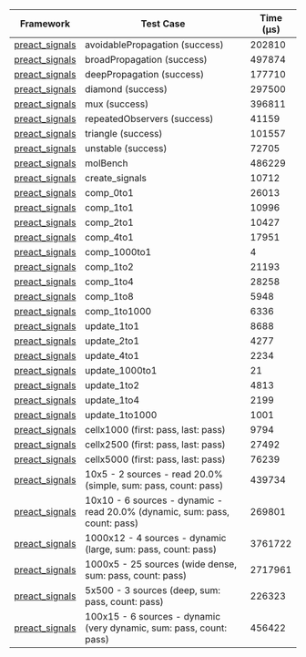 | Framework | Test Case | Time (μs) |
| --- | --- | --- |
| [preact_signals](https://pub.dev/packages/preact_signals) | avoidablePropagation (success) | 202810 |
| [preact_signals](https://pub.dev/packages/preact_signals) | broadPropagation (success) | 497874 |
| [preact_signals](https://pub.dev/packages/preact_signals) | deepPropagation (success) | 177710 |
| [preact_signals](https://pub.dev/packages/preact_signals) | diamond (success) | 297500 |
| [preact_signals](https://pub.dev/packages/preact_signals) | mux (success) | 396811 |
| [preact_signals](https://pub.dev/packages/preact_signals) | repeatedObservers (success) | 41159 |
| [preact_signals](https://pub.dev/packages/preact_signals) | triangle (success) | 101557 |
| [preact_signals](https://pub.dev/packages/preact_signals) | unstable (success) | 72705 |
| [preact_signals](https://pub.dev/packages/preact_signals) | molBench | 486229 |
| [preact_signals](https://pub.dev/packages/preact_signals) | create_signals | 10712 |
| [preact_signals](https://pub.dev/packages/preact_signals) | comp_0to1 | 26013 |
| [preact_signals](https://pub.dev/packages/preact_signals) | comp_1to1 | 10996 |
| [preact_signals](https://pub.dev/packages/preact_signals) | comp_2to1 | 10427 |
| [preact_signals](https://pub.dev/packages/preact_signals) | comp_4to1 | 17951 |
| [preact_signals](https://pub.dev/packages/preact_signals) | comp_1000to1 | 4 |
| [preact_signals](https://pub.dev/packages/preact_signals) | comp_1to2 | 21193 |
| [preact_signals](https://pub.dev/packages/preact_signals) | comp_1to4 | 28258 |
| [preact_signals](https://pub.dev/packages/preact_signals) | comp_1to8 | 5948 |
| [preact_signals](https://pub.dev/packages/preact_signals) | comp_1to1000 | 6336 |
| [preact_signals](https://pub.dev/packages/preact_signals) | update_1to1 | 8688 |
| [preact_signals](https://pub.dev/packages/preact_signals) | update_2to1 | 4277 |
| [preact_signals](https://pub.dev/packages/preact_signals) | update_4to1 | 2234 |
| [preact_signals](https://pub.dev/packages/preact_signals) | update_1000to1 | 21 |
| [preact_signals](https://pub.dev/packages/preact_signals) | update_1to2 | 4813 |
| [preact_signals](https://pub.dev/packages/preact_signals) | update_1to4 | 2199 |
| [preact_signals](https://pub.dev/packages/preact_signals) | update_1to1000 | 1001 |
| [preact_signals](https://pub.dev/packages/preact_signals) | cellx1000 (first: pass, last: pass) | 9794 |
| [preact_signals](https://pub.dev/packages/preact_signals) | cellx2500 (first: pass, last: pass) | 27492 |
| [preact_signals](https://pub.dev/packages/preact_signals) | cellx5000 (first: pass, last: pass) | 76239 |
| [preact_signals](https://pub.dev/packages/preact_signals) | 10x5 - 2 sources - read 20.0% (simple, sum: pass, count: pass) | 439734 |
| [preact_signals](https://pub.dev/packages/preact_signals) | 10x10 - 6 sources - dynamic - read 20.0% (dynamic, sum: pass, count: pass) | 269801 |
| [preact_signals](https://pub.dev/packages/preact_signals) | 1000x12 - 4 sources - dynamic (large, sum: pass, count: pass) | 3761722 |
| [preact_signals](https://pub.dev/packages/preact_signals) | 1000x5 - 25 sources (wide dense, sum: pass, count: pass) | 2717961 |
| [preact_signals](https://pub.dev/packages/preact_signals) | 5x500 - 3 sources (deep, sum: pass, count: pass) | 226323 |
| [preact_signals](https://pub.dev/packages/preact_signals) | 100x15 - 6 sources - dynamic (very dynamic, sum: pass, count: pass) | 456422 |
